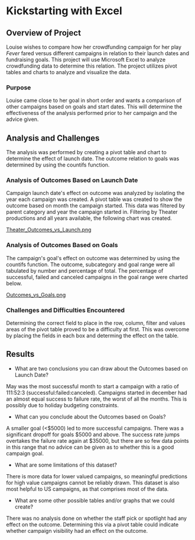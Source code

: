 # Kickstarting with Excel

## Overview of Project

Louise wishes to compare how her crowdfunding campaign for her play _Fever_ fared versus different campaigns in relation to their launch dates and fundraising goals. This project will use Microsoft Excel to analyze crowdfunding data to determine this relation. The project utilizes pivot tables and charts to analyze and visualize the data.

### Purpose

Louise came close to her goal in short order and wants a comparison of other campaigns based on goals and start dates. This will determine the effectiveness of the analysis performed prior to her campaign and the advice given.

## Analysis and Challenges

The analysis was performed by creating a pivot table and chart to determine the effect of launch date. The outcome relation to goals was determined by using the countifs function.

### Analysis of Outcomes Based on Launch Date

Campaign launch date's effect on outcome was analyzed by isolating the year each campaign was created. A pivot table was created to show the outcome based on month the campaign started. This data was filtered by parent category and year the campaign started in. Filtering by Theater productions and all years available, the following chart was created.

[Theater_Outcomes_vs_Launch.png](https://github.com/mcwatts88/kickstarter-analysis/blob/main/Resources/Theater_Outcomes_vs_Launch.png?raw=true)

### Analysis of Outcomes Based on Goals

The campaign's goal's effect on outcome was determined by using the countifs function. The outcome, subcategory and goal range were all tabulated by number and percentage of total. The percentage of successful, failed and canceled campaigns in the goal range were charted below.

[Outcomes_vs_Goals.png](https://github.com/mcwatts88/kickstarter-analysis/blob/main/Resources/Outcomes_vs_Goals.png?raw=true)

### Challenges and Difficulties Encountered

Determining the correct field to place in the row, column, filter and values areas of the pivot table proved to be a difficulty at first. This was overcome by placing the fields in each box and determing the effect on the table.

## Results

- What are two conclusions you can draw about the Outcomes based on Launch Date?

May was the most successful month to start a campaign with a ratio of 111:52:3 (successful:failed:canceled). Campaigns started in december had an almost equal success to failure rate, the worst of all the months. This is possibly due to holiday budgeting constraints.

- What can you conclude about the Outcomes based on Goals?

A smaller goal (<$5000) led to more successful campaigns. There was a significant dropoff for goals $5000 and above. The success rate jumps overtakes the failure rate again at $35000, but there are so few data points in this range that no advice can be given as to whether this is a good campaign goal.

- What are some limitations of this dataset?

There is more data for lower valued campaigns, so meaningful predictions for high value campaigns cannot be reliably drawn. This dataset is also most helpful to US campaigns, as that comprises most of the data.

- What are some other possible tables and/or graphs that we could create?

There was no analysis done on whether the staff pick or spotlight had any effect on the outcome. Determining this via a pivot table could indicate whether campaign visibility had an effect on the outcome.
